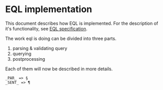 # EQL implementation 
This document describes how EQL is implemented. For the description of it's functionality, see [EQL specification](./eql_spec.md). 

The work eql is doing can be divided into three parts.
1. parsing & validating query
2. querying
3. postprocessing 

Each of them will now be described in more details.

```
_PAR_ => §
_SENT_ => ¶
```